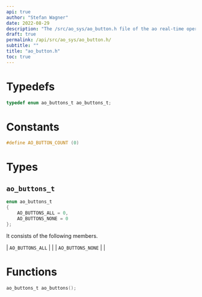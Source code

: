 ```yaml
---
api: true
author: "Stefan Wagner"
date: 2022-08-29
description: "The /src/ao_sys/ao_button.h file of the ao real-time operating system."
draft: true
permalink: /api/src/ao_sys/ao_button.h/
subtitle: ""
title: "ao_button.h"
toc: true
---
```


# Typedefs

```c
typedef enum ao_buttons_t ao_buttons_t;
```

# Constants

```c
#define AO_BUTTON_COUNT (0)
```

# Types

## `ao_buttons_t`

```c
enum ao_buttons_t
{
    AO_BUTTONS_ALL = 0,
    AO_BUTTONS_NONE = 0
};
```

It consists of the following members.

| `AO_BUTTONS_ALL` | |
| `AO_BUTTONS_NONE` | |

# Functions

```c
ao_buttons_t ao_buttons();
```

